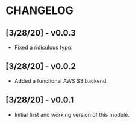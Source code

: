 # CHANGELOG

## [3/28/20] - v0.0.3
- Fixed a ridiculous typo.

## [3/28/20] - v0.0.2
- Added a functional AWS S3 backend.

## [3/28/20] - v0.0.1
- Initial first and working version of this module.
